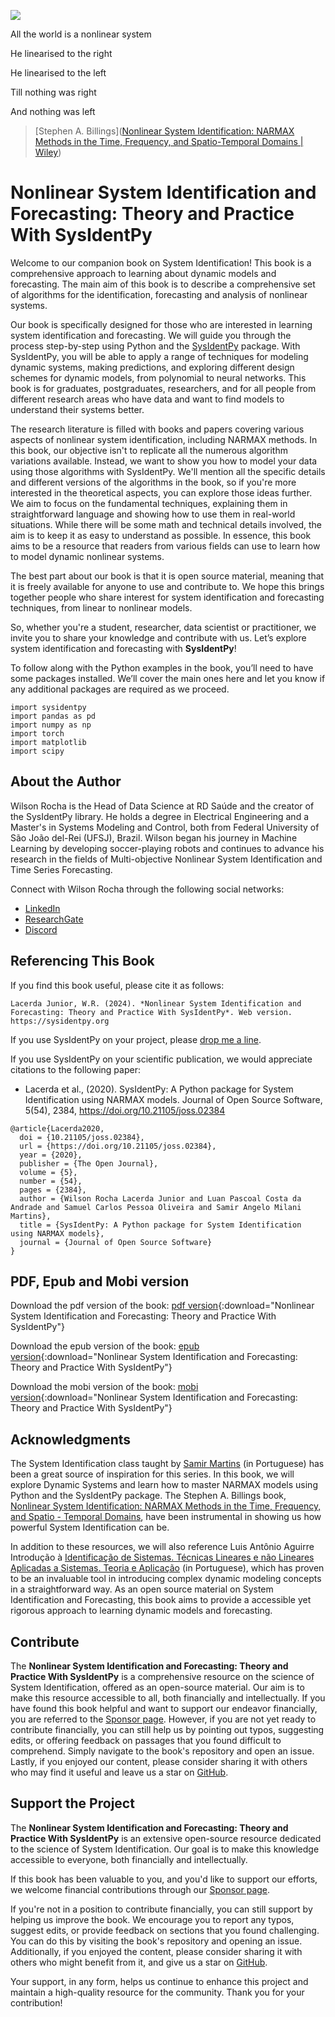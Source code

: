 ![](./assets/Nonlinear_System_identification.png)

All the world is a nonlinear system

He linearised to the right

He linearised to the left

Till nothing was right

And nothing was left

> [Stephen A. Billings]([Nonlinear System Identification: NARMAX Methods in the Time, Frequency, and Spatio-Temporal Domains | Wiley](https://www.wiley.com/en-us/Nonlinear+System+Identification%3A+NARMAX+Methods+in+the+Time%2C+Frequency%2C+and+Spatio-Temporal+Domains-p-9781119943594))



# Nonlinear System Identification and Forecasting: Theory and Practice With SysIdentPy

Welcome to our companion book on System Identification! This book is a comprehensive approach to learning about dynamic models and forecasting. The main aim of this book is to describe a comprehensive set of algorithms for the identification, forecasting and analysis of nonlinear systems.

Our book is specifically designed for those who are interested in learning system identification and forecasting.  We will guide you through the process step-by-step using Python and the [SysIdentPy](https://github.com/wilsonrljr/sysidentpy) package. With SysIdentPy, you will be able to apply a range of techniques for modeling dynamic systems, making predictions, and exploring different design schemes for dynamic models, from polynomial to neural networks. This book is for graduates, postgraduates, researchers, and for all people from different research areas who have data and want to find models to understand their systems better.

The research literature is filled with books and papers covering various aspects of nonlinear system identification, including NARMAX methods. In this book, our objective isn't to replicate all the numerous algorithm variations available. Instead, we want to show you how to model your data using those algorithms with SysIdentPy. We'll mention all the specific details and different versions of the algorithms in the book, so if you're more interested in the theoretical aspects, you can explore those ideas further. We aim to focus on the fundamental techniques, explaining them in straightforward language and showing how to use them in real-world situations. While there will be some math and technical details involved, the aim is to keep it as easy to understand as possible. In essence, this book aims to be a resource that readers from various fields can use to learn how to model dynamic nonlinear systems.

The best part about our book is that it is open source material, meaning that it is freely available for anyone to use and contribute to. We hope this brings together people who share interest for system identification and forecasting techniques, from linear to nonlinear models.

So, whether you're a student, researcher, data scientist or practitioner, we invite you to share your knowledge and contribute with us. Let’s explore system identification and forecasting with **SysIdentPy**!

To follow along with the Python examples in the book, you’ll need to have some packages installed. We’ll cover the main ones here and let you know if any additional packages are required as we proceed.

```
import sysidentpy
import pandas as pd
import numpy as np
import torch
import matplotlib
import scipy
```

## About the Author

Wilson Rocha is the Head of Data Science at RD Saúde and the creator of the SysIdentPy library. He holds a degree in Electrical Engineering and a Master's in Systems Modeling and Control, both from Federal University of São João del-Rei (UFSJ), Brazil. Wilson began his journey in Machine Learning by developing soccer-playing robots and continues to advance his research in the fields of Multi-objective Nonlinear System Identification and Time Series Forecasting.

Connect with Wilson Rocha through the following social networks:

- [LinkedIn](https://www.linkedin.com/in/wilsonrljr/)
- [ResearchGate](https://www.researchgate.net/profile/Wilson-Lacerda-Junior-2)
- [Discord](https://discord.gg/8eGE3PQ)

## Referencing This Book

If you find this book useful, please cite it as follows:

```
Lacerda Junior, W.R. (2024). *Nonlinear System Identification and Forecasting: Theory and Practice With SysIdentPy*. Web version. https://sysidentpy.org
```

If you use SysIdentPy on your project, please [drop me a line](mailto:wilsonrljr@outlook.com).

If you use SysIdentPy on your scientific publication, we would appreciate citations to the following paper:
- Lacerda et al., (2020). SysIdentPy: A Python package for System Identification using NARMAX models. Journal of Open Source Software, 5(54), 2384, https://doi.org/10.21105/joss.02384

```
@article{Lacerda2020,
  doi = {10.21105/joss.02384},
  url = {https://doi.org/10.21105/joss.02384},
  year = {2020},
  publisher = {The Open Journal},
  volume = {5},
  number = {54},
  pages = {2384},
  author = {Wilson Rocha Lacerda Junior and Luan Pascoal Costa da Andrade and Samuel Carlos Pessoa Oliveira and Samir Angelo Milani Martins},
  title = {SysIdentPy: A Python package for System Identification using NARMAX models},
  journal = {Journal of Open Source Software}
}
```

## PDF, Epub and Mobi version

Download the pdf version of the book: [pdf version](./Nonlinear_System_Identification_Theory_and_Practice_With_SysIdentPy_Wilson_R_L_Junior.pdf){:download="Nonlinear System Identification and Forecasting: Theory and Practice With SysIdentPy"}

Download the epub version of the book: [epub version](./Nonlinear_System_Identification_Theory_and_Practice_With_SysIdentPy_Wilson_R_L_Junior.epub){:download="Nonlinear System Identification and Forecasting: Theory and Practice With SysIdentPy"}

Download the mobi version of the book: [mobi version](./Nonlinear_System_Identification_Theory_and_Practice_With_SysIdentPy_Wilson_R_L_Junior.mobi){:download="Nonlinear System Identification and Forecasting: Theory and Practice With SysIdentPy"}

## Acknowledgments

The System Identification class taught by [Samir Martins](https://ufsj.edu.br/martins/)  (in Portuguese) has been a great source of inspiration for this series. In this book, we will explore Dynamic Systems and learn how to master NARMAX models using Python and the SysIdentPy package. The Stephen A. Billings book, [Nonlinear System Identification: NARMAX Methods in the Time, Frequency, and Spatio - Temporal Domains](https://www.wiley.com/en-us/Nonlinear+System+Identification%3A+NARMAX+Methods+in+the+Time%2C+Frequency%2C+and+Spatio-Temporal+Domains-p-9781119943594), have been instrumental in showing us how powerful System Identification can be.

In addition to these resources, we will also reference Luis Antônio Aguirre Introdução à [Identificação de Sistemas. Técnicas Lineares e não Lineares Aplicadas a Sistemas. Teoria e Aplicação](https://www.researchgate.net/publication/303679484_Introducao_a_Identificacao_de_Sistemas) (in Portuguese), which has proven to be an invaluable tool in introducing complex dynamic modeling concepts in a straightforward way. As an open source material on System Identification and Forecasting, this book aims to provide a accessible yet rigorous approach to learning dynamic models and forecasting.

## Contribute

The **Nonlinear System Identification and Forecasting: Theory and Practice With SysIdentPy** is a comprehensive resource on the science of System Identification, offered as an open-source material. Our aim is to make this resource accessible to all, both financially and intellectually. If you have found this book helpful and want to support our endeavor financially, you are referred to the [Sponsor page](https://github.com/sponsors/wilsonrljr). However, if you are not yet ready to contribute financially, you can still help us by pointing out typos, suggesting edits, or offering feedback on passages that you found difficult to comprehend. Simply navigate to the book's repository and open an issue. Lastly, if you enjoyed our content, please consider sharing it with others who may find it useful and leave us a star on [GitHub](https://github.com/wilsonrljr/sysidentpy).

## Support the Project

The **Nonlinear System Identification and Forecasting: Theory and Practice With SysIdentPy** is an extensive open-source resource dedicated to the science of System Identification. Our goal is to make this knowledge accessible to everyone, both financially and intellectually.

If this book has been valuable to you, and you'd like to support our efforts, we welcome financial contributions through our [Sponsor page](https://github.com/sponsors/wilsonrljr).

If you're not in a position to contribute financially, you can still support by helping us improve the book. We encourage you to report any typos, suggest edits, or provide feedback on sections that you found challenging. You can do this by visiting the book's repository and opening an issue. Additionally, if you enjoyed the content, please consider sharing it with others who might benefit from it, and give us a star on [GitHub](https://github.com/wilsonrljr/sysidentpy).

Your support, in any form, helps us continue to enhance this project and maintain a high-quality resource for the community. Thank you for your contribution!
